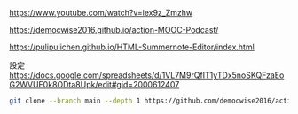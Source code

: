 https://www.youtube.com/watch?v=iex9z_Zmzhw

https://democwise2016.github.io/action-MOOC-Podcast/

https://pulipulichen.github.io/HTML-Summernote-Editor/index.html

設定
https://docs.google.com/spreadsheets/d/1VL7M9rQfIT1yTDx5noSKQFzaEoG2WVUF0k8ODta8Upk/edit#gid=2000612407

````bash
git clone --branch main --depth 1 https://github.com/democwise2016/action-MOOC-Podcast-202405.git
````